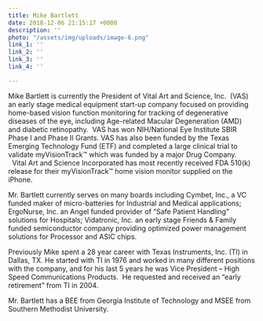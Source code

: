 ```yaml
---
title: Mike Bartlett
date: 2018-12-06 21:15:17 +0000
description: ''
photo: "/assets/img/uploads/image-6.png"
link_1: ''
link_2: ''
link_3: ''
link_4: ''

---
```

Mike Bartlett is currently the President of Vital Art and Science, Inc.  (VAS) an early stage medical equipment start-up company focused on providing home-based vision function monitoring for tracking of degenerative diseases of the eye, including Age-related Macular Degeneration (AMD) and diabetic retinopathy.  VAS has won NIH/National Eye Institute SBIR Phase I and Phase II Grants.  VAS has also been funded by the Texas Emerging Technology Fund (ETF) and completed a large clinical trial to validate myVisionTrack™ which was funded by a major Drug Company.   Vital Art and Science Incorporated has most recently received FDA 510(k) release for their myVisionTrack™ home vision monitor supplied on the iPhone.

Mr. Bartlett currently serves on many boards including Cymbet, Inc., a VC funded maker of micro-batteries for Industrial and Medical applications; ErgoNurse, Inc. an Angel funded provider of “Safe Patient Handling” solutions for Hospitals; Vidatronic, Inc. an early stage Friends & Family funded semiconductor company providing optimized power management solutions for Processor and ASIC chips.

Previously Mike spent a 28 year career with Texas Instruments, Inc. (TI) in Dallas, TX. He started with TI in 1976 and worked in many different positions with the company, and for his last 5 years he was Vice President – High Speed Communications Products.  He requested and received an “early retirement” from TI in 2004.

Mr. Bartlett has a BEE from Georgia Institute of Technology and MSEE from Southern Methodist University.